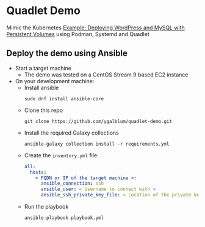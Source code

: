 # Quadlet Demo

Mimic the Kubernetes [Example: Deploying WordPress and MySQL with Persistent Volumes](https://kubernetes.io/docs/tutorials/stateful-application/mysql-wordpress-persistent-volume/) using Podman, Systemd and Quadlet

## Deploy the demo using Ansible

- Start a target machine
    - The demo was tested on a CentOS Stream 9 based EC2 instance
- On your development machine:
    - Install ansible
        ```
        sudo dnf install ansible-core
        ```
    - Clone this repo
        ```
        git clone https://github.com/ygalblum/quadlet-demo.git
        ```
    - Install the required Galaxy collections
        ```
        ansible-galaxy collection install -r requirements.yml
        ```
    - Create the `inventory.yml` file:
        ```yaml
        all:
          hosts:
            < FQDN or IP of the target machine >:
              ansible_connection: ssh
              ansible_user: < Username to connect with >
              ansible_ssh_private_key_file: < Location of the private key >
        ```
    - Run the playbook
        ```
        ansible-playbook playbook.yml
        ```
